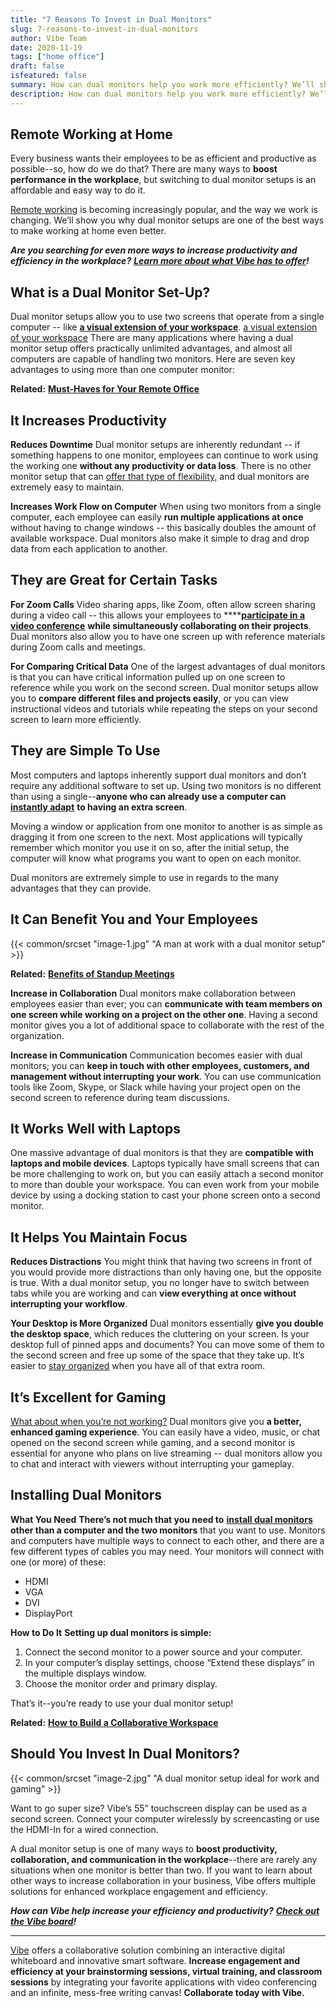 ```yaml
---
title: "7 Reasons To Invest in Dual Monitors"
slug: 7-reasons-to-invest-in-dual-monitors
author: Vibe Team
date: 2020-11-19
tags: ["home office"]
draft: false
isfeatured: false
summary: How can dual monitors help you work more efficiently? We’ll show you our top 7 reasons to invest in a dual monitor setup!
description: How can dual monitors help you work more efficiently? We’ll show you our top 7 reasons to invest in a dual monitor setup!
---
```



## Remote Working at Home

Every business wants their employees to be as efficient and productive as possible--so, how do we do that? There are many ways to **boost performance in the workplace**, but switching to dual monitor setups is an affordable and easy way to do it. 

[Remote working](https://vibe.us/blog/the-vocabulary-of-remote-work/) is becoming increasingly popular, and the way we work is changing. We’ll show you why dual monitor setups are one of the best ways to make working at home even better.

***Are you searching for even more ways to increase productivity and efficiency in the workplace?*** [***Learn more about what Vibe has to offer***](https://vibe.us/about/)***!***


## What is a Dual Monitor Set-Up?

Dual monitor setups allow you to use two screens that operate from a single computer -- like [**a visual extension of your workspace**](https://vibe.us/blog/interactive-whiteboard-what-is-it-and-what-does-it-do/). [a visual extension of your workspace](https://vibe.us/blog/interactive-whiteboard-what-is-it-and-what-does-it-do/) There are many applications where having a dual monitor setup offers practically unlimited advantages, and almost all computers are capable of handling two monitors. Here are seven key advantages to using more than one computer monitor:

**Related:** [**Must-Haves for Your Remote Office**](https://vibe.us/blog/8-personal-must-haves-for-your-new-remote-office/)


## It Increases Productivity

**Reduces Downtime**
Dual monitor setups are inherently redundant -- if something happens to one monitor, employees can continue to work using the working one **without any productivity or data loss**. There is no other monitor setup that can [offer that type of flexibility,](https://vibe.us/blog/9-benefits-youre-getting-from-working-from-home/) and dual monitors are extremely easy to maintain.

**Increases Work Flow on Computer**
When using two monitors from a single computer, each employee can easily **run multiple applications at once** without having to change windows -- this basically doubles the amount of available workspace. Dual monitors also make it simple to drag and drop data from each application to another.


## They are Great for Certain Tasks

**For Zoom Calls**
Video sharing apps, like Zoom, often allow screen sharing during a video call -- this allows your employees to ****[**participate in a video conference**](https://vibe.us/blog/video-conferencing-apps-with-whiteboard/) **while simultaneously collaborating on their projects**. Dual monitors also allow you to have one screen up with reference materials during Zoom calls and meetings.

**For Comparing Critical Data**
One of the largest advantages of dual monitors is that you can have critical information pulled up on one screen to reference while you work on the second screen. Dual monitor setups allow you to **compare different files and projects easily**, or you can view instructional videos and tutorials while repeating the steps on your second screen to learn more efficiently.


## They are Simple To Use

Most computers and laptops inherently support dual monitors and don’t require any additional software to set up. Using two monitors is no different than using a single--**anyone who can already use a computer can** [**instantly adapt**](https://vibe.us/blog/heres-how-offering-a-remote-setup-can-make-your-employees-happier/) **to having an extra screen**. 

Moving a window or application from one monitor to another is as simple as dragging it from one screen to the next. Most applications will typically remember which monitor you use it on so, after the initial setup, the computer will know what programs you want to open on each monitor.

Dual monitors are extremely simple to use in regards to the many advantages that they can provide.

## It Can Benefit You and Your Employees
{{< common/srcset "image-1.jpg" "A man at work with a dual monitor setup" >}}


**Related:** [**Benefits of Standup Meetings**](https://vibe.us/blog/8-benefits-of-daily-stand-up-meetings/)

**Increase in Collaboration**
Dual monitors make collaboration between employees easier than ever; you can **communicate with team members on one screen while working on a project on the other one**. Having a second monitor gives you a lot of additional space to collaborate with the rest of the organization. 

**Increase in Communication**
Communication becomes easier with dual monitors; you can **keep in touch with other employees, customers, and management without interrupting your work**. You can use communication tools like Zoom, Skype, or Slack while having your project open on the second screen to reference during team discussions.


## It Works Well with Laptops

One massive advantage of dual monitors is that they are **compatible with laptops and mobile devices**. Laptops typically have small screens that can be more challenging to work on, but you can easily attach a second monitor to more than double your workspace. You can even work from your mobile device by using a docking station to cast your phone screen onto a second monitor.


## It Helps You Maintain Focus

**Reduces Distractions**
You might think that having two screens in front of you would provide more distractions than only having one, but the opposite is true. With a dual monitor setup, you no longer have to switch between tabs while you are working and can **view everything at once without interrupting your workflow**.

**Your Desktop is More Organized**
Dual monitors essentially **give you double the desktop space**, which reduces the cluttering on your screen. Is your desktop full of pinned apps and documents? You can move some of them to the second screen and free up some of the space that they take up. It’s easier to [stay organized](https://vibe.us/blog/6-great-methods-to-help-you-organize-your-ideas-prior-to-your-meeting/) when you have all of that extra room.


## It’s Excellent for Gaming

[What about when you’re not working?](https://vibe.us/blog/6-uses-for-digital-whiteboards-outside-of-the-office/) Dual monitors give you **a better, enhanced gaming experience**. You can easily have a video, music, or chat opened on the second screen while gaming, and a second monitor is essential for anyone who plans on live streaming -- dual monitors allow you to chat and interact with viewers without interrupting your gameplay.


## Installing Dual Monitors

**What You Need**
**There’s not much that you need to** [**install dual monitors**](https://www.cedarville.edu/insights/blog/monitor-dual-screen-setup-for-desktop-computers.aspx) **other than a computer and the two monitors** that you want to use. Monitors and computers have multiple ways to connect to each other, and there are a few different types of cables you may need. Your monitors will connect with one (or more) of these:

- HDMI
- VGA
- DVI
- DisplayPort

**How to Do It**
**Setting up dual monitors is simple:**

1. Connect the second monitor to a power source and your computer.
2. In your computer’s display settings, choose “Extend these displays” in the multiple displays window.
3. Choose the monitor order and primary display.

That’s it--you’re ready to use your dual monitor setup!

**Related:** [**How to Build a Collaborative Workspace**](https://vibe.us/blog/how-to-build-a-collaborative-workspace-and-why-you-should/)

## Should You Invest In Dual Monitors?
{{< common/srcset "image-2.jpg" "A dual monitor setup ideal for work and gaming" >}}


Want to go super size? Vibe’s 55” touchscreen display can be used as a second screen. Connect your computer wirelessly by screencasting or use the HDMI-In for a wired connection.

A dual monitor setup is one of many ways to **boost productivity, collaboration, and communication in the workplace**--there are rarely any situations when one monitor is better than two. If you want to learn about other ways to increase collaboration in your business, Vibe offers multiple solutions for enhanced workplace engagement and efficiency.

***How can Vibe help increase your efficiency and productivity?*** [***Check out the Vibe board***](https://vibe.us/order/)***!***


----------

[Vibe](https://vibe.us/) offers a collaborative solution combining an interactive digital whiteboard and innovative smart software. **Increase engagement and efficiency at your brainstorming sessions, virtual training, and classroom sessions** by integrating your favorite applications with video conferencing and an infinite, mess-free writing canvas! **Collaborate today with Vibe.**
